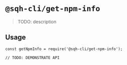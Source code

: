 # `@sqh-cli/get-npm-info`

> TODO: description

## Usage

```
const getNpmInfo = require('@sqh-cli/get-npm-info');

// TODO: DEMONSTRATE API
```
